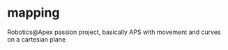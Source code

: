# mapping
Robotics@Apex passion project, basically APS with movement and curves on a cartesian plane
